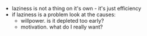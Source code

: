 - laziness is not a thing on it's own - it's just efficiency
- if laziness is a problem look at the causes:
	- willpower. is it depleted too early?
	- motivation. what do I really want?